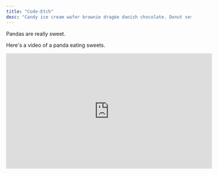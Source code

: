 ```yaml
---
title: "Code-Etch"
desc: "Candy ice cream wafer brownie dragée danish chocolate. Donut sesame snaps pastry sugar plum sugar plum sesame snaps apple pie. Chupa chups cake donut cheesecake cookie. Croissant cotton candy jelly-o croissant toffee chocolate. Tiramisu marshmallow macaroon brownie muffin gummies. Cake cake sweet roll macaroon tiramisu. Chocolate bar jelly-o jelly beans chupa chups pudding croissant."
---
```


Pandas are really sweet.

Here's a video of a panda eating sweets.

<iframe width="560" height="315" src="https://www.youtube.com/embed/4n0xNbfJLR8" frameborder="0" allowfullscreen></iframe>